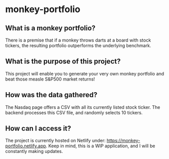 # monkey-portfolio

## What is a monkey portfolio?
There is a premise that if a monkey throws darts at a board with stock tickers, the resulting portfolio outperforms the underlying benchmark.

## What is the purpose of this project?
This project will enable you to generate your very own monkey portfolio and beat those measle S&P500 market returns!

## How was the data gathered?
The Nasdaq page offers a CSV with all its currently listed stock ticker. The backend processes this CSV file, and randomly selects 10 tickers.

## How can I access it?
The project is currently hosted on Netlify under: https://monkey-portfolio.netlify.app. Keep in mind, this is a WIP application, and I will be constantly making updates.
